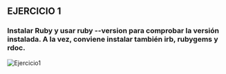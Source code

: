 ## EJERCICIO 1

### Instalar Ruby y usar ruby --version para comprobar la versión instalada. A la vez, conviene instalar también irb, rubygems y rdoc.

![Ejercicio1](https://dl.dropbox.com/s/nzgq9h754yp6yyn/ruby1.png)
